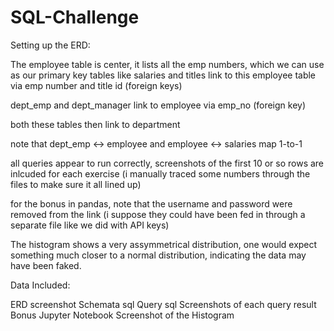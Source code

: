 # SQL-Challenge

Setting up the ERD:

The employee table is center, it lists all the emp numbers, which we can use as our primary key
tables like salaries and titles link to this employee table via emp number and title id (foreign keys)

dept_emp and dept_manager link to employee via emp_no (foreign key)

both these tables then link to department

note that dept_emp <-> employee and employee <-> salaries map 1-to-1


all queries appear to run correctly, screenshots of the first 10 or so rows are inlcuded for each exercise
(i manually traced some numbers through the files to make sure it all lined up)

for the bonus in pandas, note that the username and password were removed from the link 
(i suppose they could have been fed in through a separate file like we did with API keys)

The histogram shows a very assymmetrical distribution, one would expect something much closer to a normal distribution, 
indicating the data may have been faked.

Data Included:

ERD screenshot
Schemata sql
Query sql
Screenshots of each query result
Bonus Jupyter Notebook
Screenshot of the Histogram
